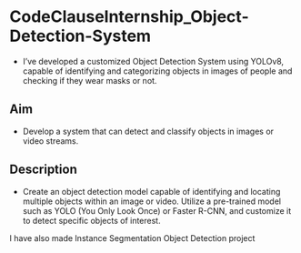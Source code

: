 # CodeClauseInternship_Object-Detection-System
  - I’ve developed a customized Object Detection System using YOLOv8, capable of identifying and categorizing objects in images of people and checking if they wear masks or not.

## Aim
  - Develop a system that can detect and classify objects in images or video streams.

## Description
  - Create an object detection model capable of identifying and locating multiple objects within an image or video. Utilize a pre-trained model such as YOLO (You Only Look Once) or Faster R-CNN, and customize it to detect specific objects of interest.



I have also made Instance Segmentation Object Detection project
